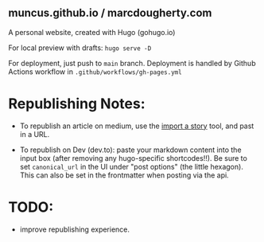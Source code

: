 ## muncus.github.io / marcdougherty.com

A personal website, created with Hugo (gohugo.io)

For local preview with drafts: `hugo serve -D`

For deployment, just push to `main` branch.
Deployment is handled by Github Actions workflow in `.github/workflows/gh-pages.yml`

# Republishing Notes:

- To republish an article on medium, use the [import a
  story](https://medium.com/p/import) tool, and past in a URL.

- To republish on Dev (dev.to): paste your markdown content into the input box
  (after removing any hugo-specific shortcodes!!). Be sure to set
  `canonical_url` in the UI under "post options" (the little hexagon). This can
  also be set in the frontmatter when posting via the api.

# TODO:

- improve republishing experience.
